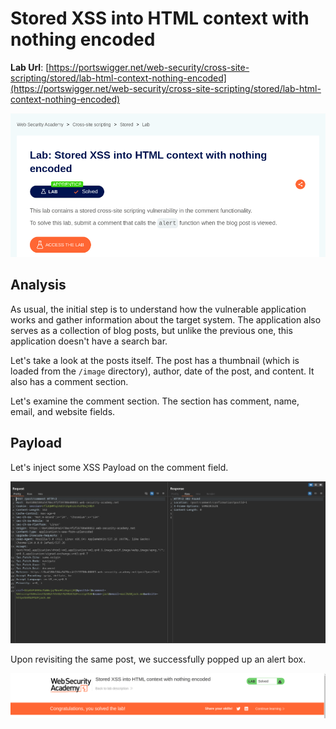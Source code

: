 # Stored XSS into HTML context with nothing encoded

**Lab Url**: [https://portswigger.net/web-security/cross-site-scripting/stored/lab-html-context-nothing-encoded](https://portswigger.net/web-security/cross-site-scripting/stored/lab-html-context-nothing-encoded)

![Lab Description](img/lab-description.png)

## Analysis

As usual, the initial step is to understand how the vulnerable application works and gather information about the target system. The application also serves as a collection of blog posts, but unlike the previous one, this application doesn't have a search bar.

Let's take a look at the posts itself. The post has a thumbnail (which is loaded from the `/image` directory), author, date of the post, and content. It also has a comment section.

Let's examine the comment section. The section has comment, name, email, and website fields.

## Payload

Let's inject some XSS Payload on the comment field.

![Payload](img/payload.png)

Upon revisiting the same post, we successfully popped up an alert box.

![Lab Solved](img/lab-solved.png)
